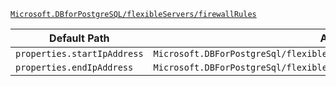 [`Microsoft.DBforPostgreSQL/flexibleServers/firewallRules`](https://docs.microsoft.com/en-us/azure/templates/microsoft.dbforpostgresql/flexibleservers/firewallrules)

| Default Path | Alias |
|---|---|
| `properties.startIpAddress` | `Microsoft.DBForPostgreSql/flexibleServers/firewallRules/startIpAddress` |
| `properties.endIpAddress` | `Microsoft.DBForPostgreSql/flexibleServers/firewallRules/endIpAddress` |

